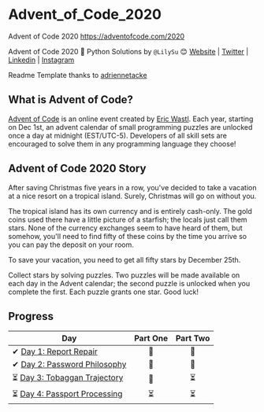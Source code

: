 
# Advent_of_Code_2020
Advent of Code 2020 https://adventofcode.com/2020

Advent of Code 2020 🎄 Python Solutions by 
`@LilySu` 😊
[Website](https://lilyxsu.com/)
|
[Twitter](https://twitter.com/printing_3d)
|
[Linkedin](https://www.linkedin.com/in/lilyxsu/)
|
[Instagram](https://www.instagram.com/lilyxsu/)

Readme Template thanks to [adriennetacke](https://github.com/adriennetacke/advent-of-code-2020)

## What is Advent of Code?
[Advent of Code](http://adventofcode.com) is an online event created by [Eric Wastl](https://twitter.com/ericwastl). Each year, starting on Dec 1st, an advent calendar of small programming puzzles are unlocked once a day at midnight (EST/UTC-5). Developers of all skill sets are encouraged to solve them in any programming language they choose!

## Advent of Code 2020 Story
After saving Christmas five years in a row, you've decided to take a vacation at a nice resort on a tropical island. Surely, Christmas will go on without you.

The tropical island has its own currency and is entirely cash-only. The gold coins used there have a little picture of a starfish; the locals just call them stars. None of the currency exchanges seem to have heard of them, but somehow, you'll need to find fifty of these coins by the time you arrive so you can pay the deposit on your room.

To save your vacation, you need to get all fifty stars by December 25th.

Collect stars by solving puzzles. Two puzzles will be made available on each day in the Advent calendar; the second puzzle is unlocked when you complete the first. Each puzzle grants one star. Good luck!

## Progress

| Day  | Part One | Part Two | 
|---|:---:|:---:|
| ✔ [Day 1: Report Repair](https://github.com/LilySu/Advent_of_Code_2020/tree/main/day-01)| 🌟 | 🌟 |
| ✔ [Day 2: Password Philosophy](https://github.com/LilySu/Advent_of_Code_2020/tree/main/day-02)| 🌟 | 🌟 |
| ⏳ [Day 3: Tobaggan Trajectory](https://github.com/LilySu/Advent_of_Code_2020/tree/main/day-03)| 🌟 | ⏳ |
| ⏳ [Day 4: Passport Processing](https://github.com/LilySu/Advent_of_Code_2020/tree/main/day-04)| ⏳ | ⏳ |


